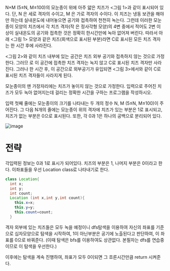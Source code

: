 N×M (5≤N, M≤100)의 모눈종이 위에 아주 얇은 치즈가 <그림 1>과 같이 표시되어 있다. 단, N 은 세로 격자의 수이고, M 은 가로 격자의 수이다. 이 치즈는 냉동 보관을 해야만 하는데 실내온도에 내어놓으면 공기와 접촉하여 천천히 녹는다. 그런데 이러한 모눈종이 모양의 치즈에서 각 치즈 격자(작 은 정사각형 모양)의 4변 중에서 적어도 2변 이상이 실내온도의 공기와 접촉한 것은 정확히 한시간만에 녹아 없어져 버린다. 따라서 아래 <그림 1> 모양과 같은 치즈(회색으로 표시된 부분)라면 C로 표시된 모든 치즈 격자는 한 시간 후에 사라진다.



<그림 2>와 같이 치즈 내부에 있는 공간은 치즈 외부 공기와 접촉하지 않는 것으로 가정한다. 그러므 로 이 공간에 접촉한 치즈 격자는 녹지 않고 C로 표시된 치즈 격자만 사라진다. 그러나 한 시간 후, 이 공간으로 외부공기가 유입되면 <그림 3>에서와 같이 C로 표시된 치즈 격자들이 사라지게 된다.



모눈종이의 맨 가장자리에는 치즈가 놓이지 않는 것으로 가정한다. 입력으로 주어진 치즈가 모두 녹아 없어지는데 걸리는 정확한 시간을 구하는 프로그램을 작성하시오.

입력
첫째 줄에는 모눈종이의 크기를 나타내는 두 개의 정수 N, M (5≤N, M≤100)이 주어진다. 그 다음 N개의 줄에는 모눈종이 위의 격자에 치즈가 있는 부분은 1로 표시되고, 치즈가 없는 부분은 0으로 표시된다. 또한, 각 0과 1은 하나의 공백으로 분리되어 있다.


![image](https://user-images.githubusercontent.com/80390524/117539823-4b741f00-b047-11eb-9c45-fe5a42b1500c.png)

# 전략

각입력된 정보는 0과 1로 표시가 되어있다.
치즈의 부분은 1, 나머지 부분은 0이라고 한다. 이좌표들을 우선 Location class로 나타내기로 한다.

```java
class Location{
  int x;
  int y;
  int count;
  Location (int x,int y,int count){
    this.x=x;
    this.y=y;
    this.count=count;
  }
```

격자 외부에 있는 치즈들은 모두 녹을 예정이니 dfs탐색을 이용하여 자신의 좌표를 기준으로 십자모양으로 탐색을 시작하여, 1이 아닌부분은 공기에 노출된다고 판단하여, 이 좌표를 0으로 바꿔준다.
(이때 탐색은 bfs를 이용하여도 상관없다. 본필자는 dfs를 연습중이므로 이 탐색을 우선한다.)

이후에는 탐색을 계속 진행하여, 좌표가 모두 0이되면 그 흐른시간만큼 return 시켜준다.
